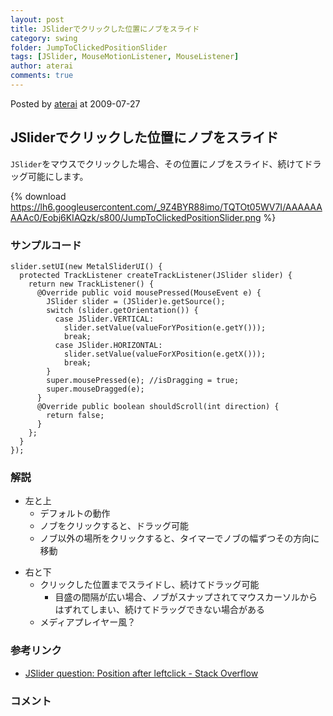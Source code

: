 ```yaml
---
layout: post
title: JSliderでクリックした位置にノブをスライド
category: swing
folder: JumpToClickedPositionSlider
tags: [JSlider, MouseMotionListener, MouseListener]
author: aterai
comments: true
---
```


Posted by [aterai](http://terai.xrea.jp/aterai.html) at 2009-07-27

## JSliderでクリックした位置にノブをスライド
`JSlider`をマウスでクリックした場合、その位置にノブをスライド、続けてドラッグ可能にします。

{% download https://lh6.googleusercontent.com/_9Z4BYR88imo/TQTOt05WV7I/AAAAAAAAAc0/Eobj6KIAQzk/s800/JumpToClickedPositionSlider.png %}

### サンプルコード
<pre class="prettyprint"><code>slider.setUI(new MetalSliderUI() {
  protected TrackListener createTrackListener(JSlider slider) {
    return new TrackListener() {
      @Override public void mousePressed(MouseEvent e) {
        JSlider slider = (JSlider)e.getSource();
        switch (slider.getOrientation()) {
          case JSlider.VERTICAL:
            slider.setValue(valueForYPosition(e.getY()));
            break;
          case JSlider.HORIZONTAL:
            slider.setValue(valueForXPosition(e.getX()));
            break;
        }
        super.mousePressed(e); //isDragging = true;
        super.mouseDragged(e);
      }
      @Override public boolean shouldScroll(int direction) {
        return false;
      }
    };
  }
});
</code></pre>

### 解説
- 左と上
    - デフォルトの動作
    - ノブをクリックすると、ドラッグ可能
    - ノブ以外の場所をクリックすると、タイマーでノブの幅ずつその方向に移動

<!-- dummy comment line for breaking list -->

- 右と下
    - クリックした位置までスライドし、続けてドラッグ可能
        - 目盛の間隔が広い場合、ノブがスナップされてマウスカーソルからはずれてしまい、続けてドラッグできない場合がある
    - メディアプレイヤー風？

<!-- dummy comment line for breaking list -->

### 参考リンク
- [JSlider question: Position after leftclick - Stack Overflow](http://stackoverflow.com/questions/518471/jslider-question-position-after-leftclick)

<!-- dummy comment line for breaking list -->

### コメント
